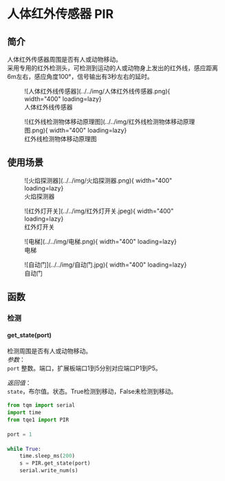 # 人体红外传感器 PIR

## 简介

人体红外传感器周围是否有人或动物移动。<br>
采用专用的红外检测头，可检测到运动的人或动物身上发出的红外线，感应距离6m左右，感应角度100°，信号输出有3秒左右的延时。

<figure markdown>
  ![人体红外线传感器](../../img/人体红外线传感器.png){ width="400" loading=lazy}
  <figcaption>人体红外线传感器</figcaption>
</figure>
<figure markdown>
  ![红外线检测物体移动原理图](../../img/红外线检测物体移动原理图.png){ width="400" loading=lazy}
  <figcaption>红外线检测物体移动原理图</figcaption>
</figure>

## 使用场景
<figure markdown>
  ![火焰探测器](../../img/火焰探测器.png){ width="400" loading=lazy}
  <figcaption>火焰探测器</figcaption>
</figure>
<figure markdown>
  ![红外灯开关](../../img/红外灯开关.jpeg){ width="400" loading=lazy}
  <figcaption>红外灯开关</figcaption>
</figure>
<figure markdown>
  ![电梯](../../img/电梯.png){ width="400" loading=lazy}
  <figcaption>电梯</figcaption>
</figure>
<figure markdown>
  ![自动门](../../img/自动门.jpg){ width="400" loading=lazy}
  <figcaption>自动门</figcaption>
</figure>

## 函数

### 检测

#### get_state(port)

检测周围是否有人或动物移动。<br>
*参数*：<br>
`port` 整数。端口，扩展板端口1到5分别对应端口P1到P5。</br>

*返回值*：<br>
`state`，布尔值。状态。True检测到移动，False未检测到移动。


```py title="PIR.py" linenums="1" hl_lines="3 9"
from tqm import serial
import time
from tqe1 import PIR

port = 1

while True:
    time.sleep_ms(200)
    s = PIR.get_state(port)
    serial.write_num(s)

```
